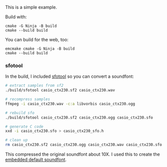 This is a simple example.

Build with:

```
cmake -G Ninja -B build
cmake --build build
```

You can build for the web, too:

```
emcmake cmake -G Ninja -B build
cmake --build build
```

### sfotool

In the build, I included [sfotool](https://github.com/schellingb/TinySoundFont/tree/main/sfotool) so you can convert a soundfont:

```bash
# extract samples from sf2
./build/sfotool casio_ctx230.sf2 casio_ctx230.wav

# recompress samples
ffmpeg -i casio_ctx230.wav -c:a libvorbis casio_ctx230.ogg

# rebuild sfo
./build/sfotool casio_ctx230.sf2 casio_ctx230.ogg casio_ctx230.sfo

# generate C code
xxd -i casio_ctx230.sfo > casio_ctx230_sfo.h

# clean up
rm casio_ctx230.sf2 casio_ctx230.ogg casio_ctx230.wav casio_ctx230.sfo
```

This compressed the original soundfont about 10X. I used this to create the [embedded default soundfont](../casio_ctx230_sfo.h).
